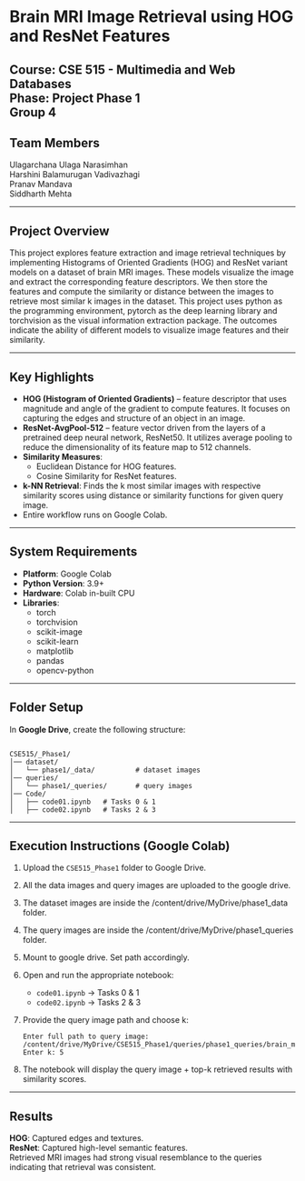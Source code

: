 # **Brain MRI Image Retrieval using HOG and ResNet Features**

**Course**: CSE 515 - Multimedia and Web Databases  
**Phase**: Project Phase 1  
**Group 4**
---

## **Team Members**  
Ulagarchana Ulaga Narasimhan  
Harshini Balamurugan Vadivazhagi       
Pranav Mandava  
Siddharth Mehta  

---

## **Project Overview**  
This project explores feature extraction and image retrieval techniques by implementing Histograms of Oriented Gradients (HOG) and ResNet variant models on a dataset of brain MRI images. These models visualize the image and extract the corresponding feature descriptors. We then store the features and compute the similarity or distance between the images to retrieve most similar k images in the dataset. This project uses python as the programming environment, pytorch as the deep learning library and torchvision as the visual information extraction package. The outcomes indicate the ability of different models to visualize image features and their similarity. 

---

## **Key Highlights**  
- **HOG (Histogram of Oriented Gradients)** – feature descriptor that uses magnitude and angle of the gradient to compute features. It focuses on capturing the edges and structure of an object in an image.  
- **ResNet-AvgPool-512** – feature vector driven from the layers of a pretrained deep neural network, ResNet50. It utilizes average pooling to reduce the dimensionality of its feature map to 512 channels. 
- **Similarity Measures**:  
  - Euclidean Distance for HOG features.  
  - Cosine Similarity for ResNet features.  
- **k-NN Retrieval**: Finds the k most similar images with respective similarity scores using distance or similarity functions for given query image.
- Entire workflow runs on Google Colab.  

---

## **System Requirements**  

- **Platform**: Google Colab  
- **Python Version**: 3.9+  
- **Hardware**: Colab in-built CPU  
- **Libraries**:  
  - torch  
  - torchvision  
  - scikit-image  
  - scikit-learn  
  - matplotlib  
  - pandas  
  - opencv-python

---

## **Folder Setup**  

In **Google Drive**, create the following structure:  

```

CSE515/_Phase1/
│── dataset/
│   └── phase1/_data/          # dataset images
│── queries/
│   └── phase1/_queries/       # query images
│── Code/
│   ├── code01.ipynb   # Tasks 0 & 1
│   ├── code02.ipynb   # Tasks 2 & 3

````

---

## **Execution Instructions (Google Colab)**  

1. Upload the `CSE515_Phase1` folder to Google Drive.
2. All the data images and query images are uploaded to the google drive.
3. The dataset images are inside the /content/drive/MyDrive/phase1_data folder.
4. The query images are inside the /content/drive/MyDrive/phase1_queries folder.
5. Mount to google drive. Set path accordingly.
4. Open and run the appropriate notebook:

   * `code01.ipynb` → Tasks 0 & 1
   * `code02.ipynb` → Tasks 2 & 3
5. Provide the query image path and choose k:

   ```
   Enter full path to query image: /content/drive/MyDrive/CSE515_Phase1/queries/phase1_queries/brain_menin_0001.jpg
   Enter k: 5
   ```
6. The notebook will display the query image + top-k retrieved results with similarity scores.

---

## **Results**

**HOG**: Captured edges and textures.            
**ResNet**: Captured high-level semantic features.          
Retrieved MRI images had strong visual resemblance to the queries indicating that retrieval was consistent.

